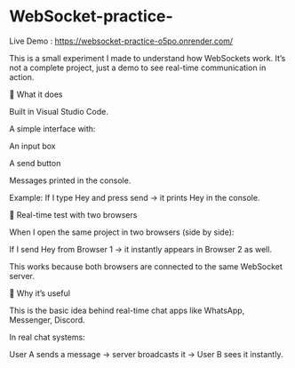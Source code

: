 # WebSocket-practice-

Live Demo :  https://websocket-practice-o5po.onrender.com/

This is a small experiment I made to understand how WebSockets work. It’s not a complete project, just a demo to see real-time communication in action.

🔹 What it does

Built in Visual Studio Code.

A simple interface with:

An input box

A send button

Messages printed in the console.

Example:
If I type Hey and press send → it prints Hey in the console.

🔹 Real-time test with two browsers

When I open the same project in two browsers (side by side):

If I send Hey from Browser 1 → it instantly appears in Browser 2 as well.

This works because both browsers are connected to the same WebSocket server.

🔹 Why it’s useful

This is the basic idea behind real-time chat apps like WhatsApp, Messenger, Discord.

In real chat systems:

User A sends a message → server broadcasts it → User B sees it instantly.
